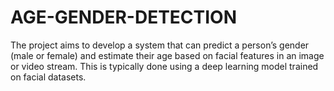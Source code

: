 # AGE-GENDER-DETECTION
The project aims to develop a system that can predict a person’s gender (male or female) and estimate their age based on facial features in an image or video stream. This is typically done using a deep learning model trained on facial datasets.
